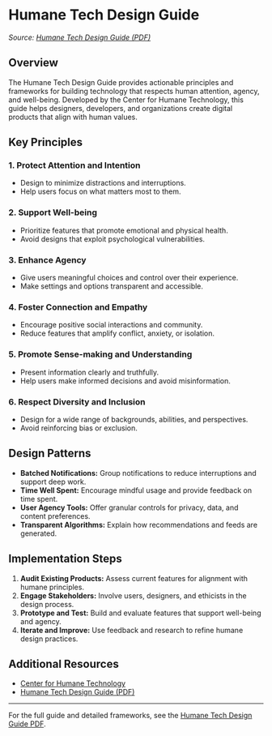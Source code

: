 # Humane Tech Design Guide

_Source: [Humane Tech Design Guide (PDF)](https://s3.amazonaws.com/com.appolearning.files/production/uploads/uploaded_file/0fd922be-3bbc-46ea-b1a2-fdeb8eb4e3d5/Humane_Tech_Design_Guide.pdf)_

## Overview

The Humane Tech Design Guide provides actionable principles and frameworks for building technology that respects human attention, agency, and well-being. Developed by the Center for Humane Technology, this guide helps designers, developers, and organizations create digital products that align with human values.

## Key Principles

### 1. Protect Attention and Intention
- Design to minimize distractions and interruptions.
- Help users focus on what matters most to them.

### 2. Support Well-being
- Prioritize features that promote emotional and physical health.
- Avoid designs that exploit psychological vulnerabilities.

### 3. Enhance Agency
- Give users meaningful choices and control over their experience.
- Make settings and options transparent and accessible.

### 4. Foster Connection and Empathy
- Encourage positive social interactions and community.
- Reduce features that amplify conflict, anxiety, or isolation.

### 5. Promote Sense-making and Understanding
- Present information clearly and truthfully.
- Help users make informed decisions and avoid misinformation.

### 6. Respect Diversity and Inclusion
- Design for a wide range of backgrounds, abilities, and perspectives.
- Avoid reinforcing bias or exclusion.

## Design Patterns

- **Batched Notifications:** Group notifications to reduce interruptions and support deep work.
- **Time Well Spent:** Encourage mindful usage and provide feedback on time spent.
- **User Agency Tools:** Offer granular controls for privacy, data, and content preferences.
- **Transparent Algorithms:** Explain how recommendations and feeds are generated.

## Implementation Steps

1. **Audit Existing Products:** Assess current features for alignment with humane principles.
2. **Engage Stakeholders:** Involve users, designers, and ethicists in the design process.
3. **Prototype and Test:** Build and evaluate features that support well-being and agency.
4. **Iterate and Improve:** Use feedback and research to refine humane design practices.

## Additional Resources

- [Center for Humane Technology](https://www.humanetech.com/)
- [Humane Tech Design Guide (PDF)](https://s3.amazonaws.com/com.appolearning.files/production/uploads/uploaded_file/0fd922be-3bbc-46ea-b1a2-fdeb8eb4e3d5/Humane_Tech_Design_Guide.pdf)

---

For the full guide and detailed frameworks, see the [Humane Tech Design Guide PDF](https://s3.amazonaws.com/com.appolearning.files/production/uploads/uploaded_file/0fd922be-3bbc-46ea-b1a2-fdeb8eb4e3d5/Humane_Tech_Design_Guide.pdf). 